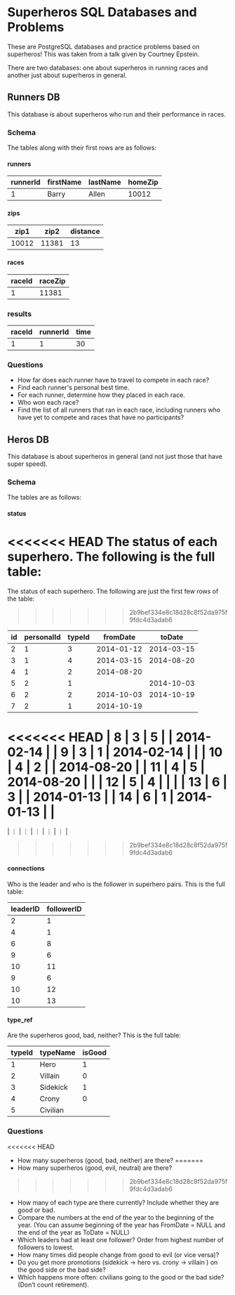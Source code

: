 # Superheros SQL Databases and Problems

These are PostgreSQL databases and practice problems based on
superheros! This was taken from a talk given by Courtney Epstein.

There are two databases: one about superheros in running races and
another just about superheros in general.

## Runners DB

This database is about superheros who run and their performance in races.

### Schema

The tables along with their first rows are as follows:

#### runners

| runnerId | firstName | lastName | homeZip |
| -------- | --------- | -------- | ------- |
|     1    |   Barry   |   Allen  |  10012  |

#### zips

| zip1  | zip2  | distance |
| ----- | ----- | -------- |
| 10012 | 11381 |    13    |

#### races

| raceId | raceZip |
| ------ | ------- |
|   1    |  11381  |

### results

| raceId | runnerId | time |
| ------ | -------- | ---- |
|   1    |     1    |  30  |

### Questions

- How far does each runner have to travel to compete in each race?
- Find each runner's personal best time.
- For each runner, determine how they placed in each race.
- Who won each race?
- Find the list of all runners that ran in each race, including runners
  who have yet to compete and races that have no participants?

## Heros DB

This database is about superheros in general (and not just those that have super speed).

### Schema

The tables are as follows:

#### status

<<<<<<< HEAD
The status of each superhero. The following is the full table:
=======
The status of each superhero. The following are just the first few rows
of the table:
>>>>>>> 2b9bef334e8c18d28c8f52da975f9fdc4d3adab6

| id | personalId | typeId | fromDate | toDate |
| -------- | --------- | -------- | ------- | ------- |
| 2 | 1 | 3 | 2014-01-12 | 2014-03-15 |
| 3 | 1 | 4 | 2014-03-15 | 2014-08-20 |
| 4 | 1 | 2 | 2014-08-20 |  |
| 5 | 2 | 1 |  | 2014-10-03|
| 6 | 2 | 2 | 2014-10-03 | 2014-10-19 |
| 7 | 2 | 1 | 2014-10-19 |  |
<<<<<<< HEAD
| 8 | 3 | 5 |  | 2014-02-14 |
| 9 | 3 | 1 | 2014-02-14 |  |
| 10 | 4 | 2 |  | 2014-08-20 |
| 11 | 4 | 5 | 2014-08-20 |  |
| 12 | 5 | 4 |  | |
| 13 | 6 | 3 |  | 2014-01-13 |
| 14 | 6 | 1 | 2014-01-13 |  |
=======
| ⋮ | ⋮ | ⋮ | ⋮ | ⋮ |
>>>>>>> 2b9bef334e8c18d28c8f52da975f9fdc4d3adab6

#### connections

Who is the leader and who is the follower in superhero pairs. This is
the full table:

| leaderID  | followerID |
| ----- | ----- |
| 2 | 1 |
| 4 | 1 |
| 6 | 8 |
| 9 | 6 |
| 10 | 11 |
| 9 | 6 |
| 10 | 12 |
| 10 | 13 |


#### type_ref

Are the superheros good, bad, neither? This is the full table:

| typeId | typeName | isGood |
| ------ | ------- | ------- |
|   1    |  Hero  | 1 |
|   2    |  Villain  | 0 |
|   3    |  Sidekick  | 1 |
|   4    |  Crony  | 0 |
|   5    |  Civilian  |  |

### Questions

<<<<<<< HEAD
- How many superheros (good, bad, neither) are there?
=======
- How many superheros (good, evil, neutral) are there?
>>>>>>> 2b9bef334e8c18d28c8f52da975f9fdc4d3adab6
- How many of each type are there currently? Include whether they are
  good or bad.
- Compare the numbers at the end of the year to the beginning of the
  year. (You can assume beginning of the year has FromDate = NULL and
  the end of the year as ToDate = NULL)
- Which leaders had at least one follower? Order from highest number of followers to lowest.
- How many times did people change from good to evil (or vice versa)?
- Do you get more promotions (sidekick -> hero vs. crony -> villain ) on the good side or the bad side?
- Which happens more often: civilians going to the good or the bad side? (Don’t count retirement).
